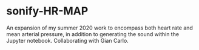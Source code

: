 # sonify-HR-MAP
An expansion of my summer 2020 work to encompass both heart rate and mean arterial pressure, in addition to generating the sound within the Jupyter notebook. Collaborating with Gian Carlo.
